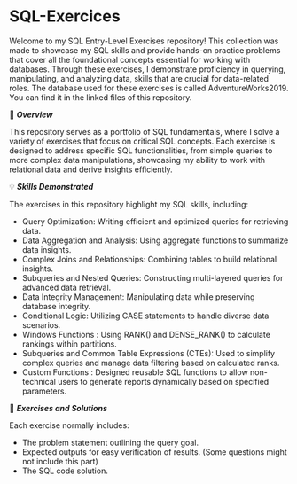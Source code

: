 # SQL-Exercices

Welcome to my SQL Entry-Level Exercises repository! This collection was made to showcase my SQL skills and provide hands-on practice problems that cover all the foundational concepts essential for working with databases. Through these exercises, I demonstrate proficiency in querying, manipulating, and analyzing data, skills that are crucial for data-related roles. The database used for these exercises is called AdventureWorks2019. You can find it in the linked files of this repository.

📖 ***Overview***

This repository serves as a portfolio of SQL fundamentals, where I solve a variety of exercises that focus on critical SQL concepts. Each exercise is designed to address specific SQL functionalities, from simple queries to more complex data manipulations, showcasing my ability to work with relational data and derive insights efficiently.

💡 ***Skills Demonstrated***

The exercises in this repository highlight my SQL skills, including:

- Query Optimization: Writing efficient and optimized queries for retrieving data.
- Data Aggregation and Analysis: Using aggregate functions to summarize data insights.
- Complex Joins and Relationships: Combining tables to build relational insights.
- Subqueries and Nested Queries: Constructing multi-layered queries for advanced data retrieval.
- Data Integrity Management: Manipulating data while preserving database integrity.
- Conditional Logic: Utilizing CASE statements to handle diverse data scenarios.
- Windows Functions : Using RANK() and DENSE_RANK() to calculate rankings within partitions.
- Subqueries and Common Table Expressions (CTEs): Used to simplify complex queries and manage data filtering based on calculated ranks.
- Custom Functions : Designed reusable SQL functions to allow non-technical users to generate reports dynamically based on specified parameters.

📝 ***Exercises and Solutions***

Each exercise normally includes: 
- The problem statement outlining the query goal.
- Expected outputs for easy verification of results. (Some questions might not include this part)
- The SQL code solution.
